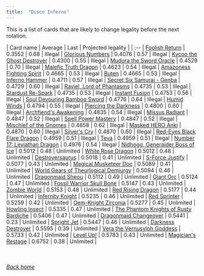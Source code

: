 ```yaml
---
title:  "Disco Inferno"
---
```


This is a list of cards that are likely to change legality before the next rotation.

| Card name | Average | Last | Projected legality |
| :-- |
[Foolish Return](https://db.ygoprodeck.com/card/?search=Foolish%20Return) | 0.3552 | 0.68 | Illegal |
[Glorious Numbers](https://db.ygoprodeck.com/card/?search=Glorious%20Numbers) | 0.4076 | 0.57 | Illegal |
[Kycoo the Ghost Destroyer](https://db.ygoprodeck.com/card/?search=Kycoo%20the%20Ghost%20Destroyer) | 0.4300 | 0.55 | Illegal |
[Mudora the Sword Oracle](https://db.ygoprodeck.com/card/?search=Mudora%20the%20Sword%20Oracle) | 0.4529 | 0.70 | Illegal |
[Malefic Truth Dragon](https://db.ygoprodeck.com/card/?search=Malefic%20Truth%20Dragon) | 0.4623 | 0.54 | Illegal |
[Amazoness Fighting Spirit](https://db.ygoprodeck.com/card/?search=Amazoness%20Fighting%20Spirit) | 0.4665 | 0.53 | Illegal |
[Buten](https://db.ygoprodeck.com/card/?search=Buten) | 0.4665 | 0.53 | Illegal |
[Inferno Hammer](https://db.ygoprodeck.com/card/?search=Inferno%20Hammer) | 0.4711 | 0.57 | Illegal |
[Secret Six Samurai - Genba](https://db.ygoprodeck.com/card/?search=Secret%20Six%20Samurai%20-%20Genba) | 0.4729 | 0.60 | Illegal |
[Raviel, Lord of Phantasms](https://db.ygoprodeck.com/card/?search=Raviel,%20Lord%20of%20Phantasms) | 0.4735 | 0.53 | Illegal |
[Stardust Re-Spark](https://db.ygoprodeck.com/card/?search=Stardust%20Re-Spark) | 0.4735 | 0.53 | Illegal |
[Instant Fusion](https://db.ygoprodeck.com/card/?search=Instant%20Fusion) | 0.4753 | 0.56 | Illegal |
[Soul Devouring Bamboo Sword](https://db.ygoprodeck.com/card/?search=Soul%20Devouring%20Bamboo%20Sword) | 0.4776 | 0.64 | Illegal |
[Humid Winds](https://db.ygoprodeck.com/card/?search=Humid%20Winds) | 0.4794 | 0.55 | Illegal |
[Piercing the Darkness](https://db.ygoprodeck.com/card/?search=Piercing%20the%20Darkness) | 0.4800 | 0.60 | Illegal |
[Archfiend's Awakening](https://db.ygoprodeck.com/card/?search=Archfiend's%20Awakening) | 0.4835 | 0.54 | Illegal |
[Missus Radiant](https://db.ygoprodeck.com/card/?search=Missus%20Radiant) | 0.4847 | 0.52 | Illegal |
[Spell Power Mastery](https://db.ygoprodeck.com/card/?search=Spell%20Power%20Mastery) | 0.4847 | 0.52 | Illegal |
[Mischief of the Gnomes](https://db.ygoprodeck.com/card/?search=Mischief%20of%20the%20Gnomes) | 0.4858 | 0.62 | Illegal |
[Masked HERO Anki](https://db.ygoprodeck.com/card/?search=Masked%20HERO%20Anki) | 0.4870 | 0.60 | Illegal |
[Silver's Cry](https://db.ygoprodeck.com/card/?search=Silver's%20Cry) | 0.4870 | 0.60 | Illegal |
[Red-Eyes Black Flare Dragon](https://db.ygoprodeck.com/card/?search=Red-Eyes%20Black%20Flare%20Dragon) | 0.4959 | 0.51 | Illegal |
[Teva](https://db.ygoprodeck.com/card/?search=Teva) | 0.4959 | 0.51 | Illegal |
[Number 17: Leviathan Dragon](https://db.ygoprodeck.com/card/?search=Number%2017:%20Leviathan%20Dragon) | 0.4976 | 0.54 | Illegal |
[Nidhogg, Generaider Boss of Ice](https://db.ygoprodeck.com/card/?search=Nidhogg,%20Generaider%20Boss%20of%20Ice) | 0.5012 | 0.48 | Unlimited |
[White Rose Dragon](https://db.ygoprodeck.com/card/?search=White%20Rose%20Dragon) | 0.5012 | 0.48 | Unlimited |
[Destroyersaurus](https://db.ygoprodeck.com/card/?search=Destroyersaurus) | 0.5018 | 0.41 | Unlimited |
[S-Force Justify](https://db.ygoprodeck.com/card/?search=S-Force%20Justify) | 0.5077 | 0.43 | Unlimited |
[Magical Musketeer Doc](https://db.ygoprodeck.com/card/?search=Magical%20Musketeer%20Doc) | 0.5089 | 0.41 | Unlimited |
[World Gears of Theurlogical Demiurgy](https://db.ygoprodeck.com/card/?search=World%20Gears%20of%20Theurlogical%20Demiurgy) | 0.5094 | 0.46 | Unlimited |
[Dragonmaid Sheou](https://db.ygoprodeck.com/card/?search=Dragonmaid%20Sheou) | 0.5112 | 0.49 | Unlimited |
[Giant Orc](https://db.ygoprodeck.com/card/?search=Giant%20Orc) | 0.5124 | 0.47 | Unlimited |
[Fossil Warrior Skull Bone](https://db.ygoprodeck.com/card/?search=Fossil%20Warrior%20Skull%20Bone) | 0.5147 | 0.43 | Unlimited |
[Zombie World](https://db.ygoprodeck.com/card/?search=Zombie%20World) | 0.5153 | 0.48 | Unlimited |
[Red Rising Dragon](https://db.ygoprodeck.com/card/?search=Red%20Rising%20Dragon) | 0.5177 | 0.44 | Unlimited |
[Infernity Knight](https://db.ygoprodeck.com/card/?search=Infernity%20Knight) | 0.5235 | 0.46 | Unlimited |
[Red Sprinter](https://db.ygoprodeck.com/card/?search=Red%20Sprinter) | 0.5259 | 0.42 | Unlimited |
[Gem-Knight Zirconia](https://db.ygoprodeck.com/card/?search=Gem-Knight%20Zirconia) | 0.5277 | 0.45 | Unlimited |
[Howling Insect](https://db.ygoprodeck.com/card/?search=Howling%20Insect) | 0.5335 | 0.47 | Unlimited |
[The Phantom Knights of Rusty Bardiche](https://db.ygoprodeck.com/card/?search=The%20Phantom%20Knights%20of%20Rusty%20Bardiche) | 0.5406 | 0.47 | Unlimited |
[Dragonmaid Changeover](https://db.ygoprodeck.com/card/?search=Dragonmaid%20Changeover) | 0.5441 | 0.23 | Unlimited |
[Spright Jet](https://db.ygoprodeck.com/card/?search=Spright%20Jet) | 0.5447 | 0.46 | Unlimited |
[Darkness Destroyer](https://db.ygoprodeck.com/card/?search=Darkness%20Destroyer) | 0.5595 | 0.39 | Unlimited |
[Vera the Vernusylph Goddess](https://db.ygoprodeck.com/card/?search=Vera%20the%20Vernusylph%20Goddess) | 0.5733 | 0.42 | Unlimited |
[Level Up!](https://db.ygoprodeck.com/card/?search=Level%20Up!) | 0.5783 | 0.43 | Unlimited |
[Magician's Restage](https://db.ygoprodeck.com/card/?search=Magician's%20Restage) | 0.6752 | 0.38 | Unlimited |

<br>

###### [Back home](index)